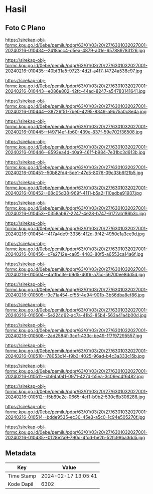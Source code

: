 # Hasil

## Foto C Plano

https://sirekap-obj-formc.kpu.go.id/0ebe/pemilu/pdpr/63/01/03/20/27/6301032027001-20240216-010434--2418acc4-d5ea-4879-a01e-657889783126.jpg

https://sirekap-obj-formc.kpu.go.id/0ebe/pemilu/pdpr/63/01/03/20/27/6301032027001-20240216-010435--40bf31a5-9723-4d2f-a4f7-f4724a538c97.jpg

https://sirekap-obj-formc.kpu.go.id/0ebe/pemilu/pdpr/63/01/03/20/27/6301032027001-20240216-010443--e086e802-42fc-44ad-8247-a54783141641.jpg

https://sirekap-obj-formc.kpu.go.id/0ebe/pemilu/pdpr/63/01/03/20/27/6301032027001-20240216-010444--38726f51-7be0-4295-8349-a9b75a0c8e4a.jpg

https://sirekap-obj-formc.kpu.go.id/0ebe/pemilu/pdpr/63/01/03/20/27/6301032027001-20240216-010445--f49714ef-fb60-439e-837f-59e702f36508.jpg

https://sirekap-obj-formc.kpu.go.id/0ebe/pemilu/pdpr/63/01/03/20/27/6301032027001-20240216-010446--8593ea4d-40a9-461f-b984-7e31bc3d613b.jpg

https://sirekap-obj-formc.kpu.go.id/0ebe/pemilu/pdpr/63/01/03/20/27/6301032027001-20240216-010451--50b82fd4-5de1-47c5-8076-09c33b6f2fb5.jpg

https://sirekap-obj-formc.kpu.go.id/0ebe/pemilu/pdpr/63/01/03/20/27/6301032027001-20240216-010452--68c05d38-969f-4111-b5a2-110edbe91937.jpg

https://sirekap-obj-formc.kpu.go.id/0ebe/pemilu/pdpr/63/01/03/20/27/6301032027001-20240216-010453--0358ab67-2247-4e28-b747-6172ab186b3c.jpg

https://sirekap-obj-formc.kpu.go.id/0ebe/pemilu/pdpr/63/01/03/20/27/6301032027001-20240216-010454--417a4de9-3336-4f2d-9f42-4950e1a3ce9d.jpg

https://sirekap-obj-formc.kpu.go.id/0ebe/pemilu/pdpr/63/01/03/20/27/6301032027001-20240216-010456--c7e2712e-ca85-4483-80f5-a6553ca14a6f.jpg

https://sirekap-obj-formc.kpu.go.id/0ebe/pemilu/pdpr/63/01/03/20/27/6301032027001-20240216-010504--4a1fbc3e-b9d5-40f6-a75c-56700ee8dd5d.jpg

https://sirekap-obj-formc.kpu.go.id/0ebe/pemilu/pdpr/63/01/03/20/27/6301032027001-20240216-010505--9c71a454-cf55-4e94-901b-3b56dba8ef86.jpg

https://sirekap-obj-formc.kpu.go.id/0ebe/pemilu/pdpr/63/01/03/20/27/6301032027001-20240216-010506--5e224d62-ac7a-41b3-85b4-563a41a4b00d.jpg

https://sirekap-obj-formc.kpu.go.id/0ebe/pemilu/pdpr/63/01/03/20/27/6301032027001-20240216-010508--2ad2584f-3cdf-433c-be49-1f7f97295557.jpg

https://sirekap-obj-formc.kpu.go.id/0ebe/pemilu/pdpr/63/01/03/20/27/6301032027001-20240216-010510--78053c14-f9b3-4025-96ad-b4c3a333c15b.jpg

https://sirekap-obj-formc.kpu.go.id/0ebe/pemilu/pdpr/63/01/03/20/27/6301032027001-20240216-010511--cb94a041-0971-427d-b5ea-3c06ec4f6482.jpg

https://sirekap-obj-formc.kpu.go.id/0ebe/pemilu/pdpr/63/01/03/20/27/6301032027001-20240216-010512--f5b69e2c-0665-4cf1-b9b2-530c6b306288.jpg

https://sirekap-obj-formc.kpu.go.id/0ebe/pemilu/pdpr/63/01/03/20/27/6301032027001-20240216-010514--bdde9535-ec30-45e3-a5c0-1c94e505270f.jpg

https://sirekap-obj-formc.kpu.go.id/0ebe/pemilu/pdpr/63/01/03/20/27/6301032027001-20240216-010435--0128e2a9-790d-4fcd-be2b-52fc99ba3dd5.jpg


## Metadata

| Key        | Value               |
| ---------- | ------------------- |
| Time Stamp | 2024-02-17 13:05:41 |
| Kode Dapil | 6302                |



